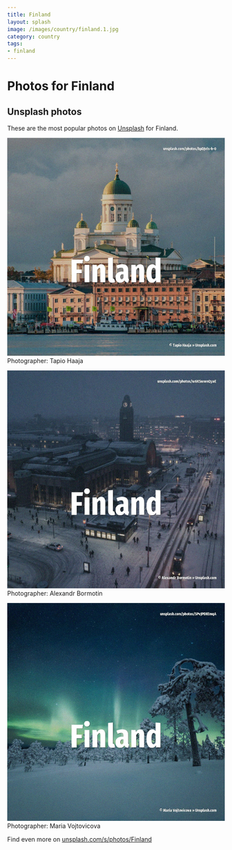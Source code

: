 ```yaml
---
title: Finland
layout: splash
image: /images/country/finland.1.jpg
category: country
tags:
- finland
---
```

# Photos for Finland
 
## Unsplash photos
These are the most popular photos on [Unsplash](https://unsplash.com) for Finland.
 
![Finland](/images/country/finland.1.jpg)
Photographer:  Tapio Haaja
 
![Finland](/images/country/finland.2.jpg)
Photographer:  Alexandr Bormotin
 
![Finland](/images/country/finland.3.jpg)
Photographer:  Maria Vojtovicova
 
Find even more on [unsplash.com/s/photos/Finland](https://unsplash.com/s/photos/Finland)
 
